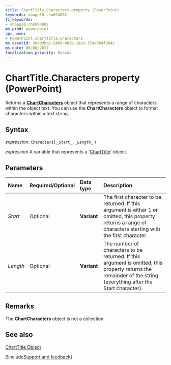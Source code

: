 ```yaml
---
title: ChartTitle.Characters property (PowerPoint)
keywords: vbapp10.chm694002
f1_keywords:
- vbapp10.chm694002
ms.prod: powerpoint
api_name:
- PowerPoint.ChartTitle.Characters
ms.assetid: 38d03ba1-54dd-4bcb-1da3-37ad9b4f9b4c
ms.date: 06/08/2017
localization_priority: Normal
---
```



# ChartTitle.Characters property (PowerPoint)

Returns a  **[ChartCharacters](PowerPoint.ChartCharacters.md)** object that represents a range of characters within the object text. You can use the **ChartCharacters** object to format characters within a text string.


## Syntax

_expression_. `Characters`( `_Start_`, `_Length_` )

_expression_ A variable that represents a '[ChartTitle](PowerPoint.ChartTitle.md)' object.


## Parameters



|Name|Required/Optional|Data type|Description|
|:-----|:-----|:-----|:-----|
| _Start_|Optional|**Variant**|The first character to be returned. If this argument is either 1 or omitted, this property returns a range of characters starting with the first character.|
| _Length_|Optional|**Variant**|The number of characters to be returned. If this argument is omitted, this property returns the remainder of the string (everything after the Start character).|

## Remarks

The  **ChartCharacters** object is not a collection.


## See also


[ChartTitle Object](PowerPoint.ChartTitle.md)

[!include[Support and feedback](~/includes/feedback-boilerplate.md)]